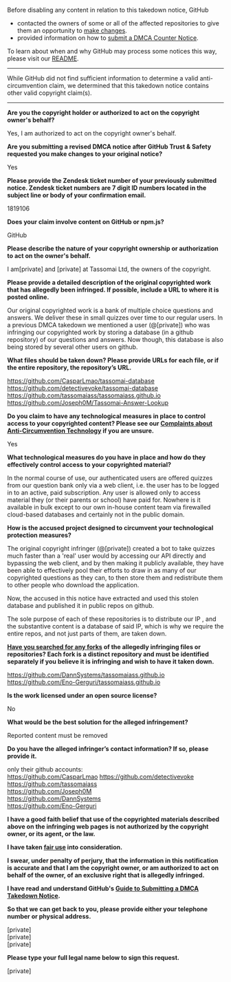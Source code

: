 Before disabling any content in relation to this takedown notice, GitHub
- contacted the owners of some or all of the affected repositories to give them an opportunity to [make changes](https://docs.github.com/en/github/site-policy/dmca-takedown-policy#a-how-does-this-actually-work).
- provided information on how to [submit a DMCA Counter Notice](https://docs.github.com/en/articles/guide-to-submitting-a-dmca-counter-notice).

To learn about when and why GitHub may process some notices this way, please visit our [README](https://github.com/github/dmca/blob/master/README.md#anatomy-of-a-takedown-notice).

---

While GitHub did not find sufficient information to determine a valid anti-circumvention claim, we determined that this takedown notice contains other valid copyright claim(s).

---

**Are you the copyright holder or authorized to act on the copyright owner's behalf?**

Yes, I am authorized to act on the copyright owner's behalf.

**Are you submitting a revised DMCA notice after GitHub Trust & Safety requested you make changes to your original notice?**

Yes

**Please provide the Zendesk ticket number of your previously submitted notice. Zendesk ticket numbers are 7 digit ID numbers located in the subject line or body of your confirmation email.**

1819106

**Does your claim involve content on GitHub or npm.js?**

GitHub

**Please describe the nature of your copyright ownership or authorization to act on the owner's behalf.**

I am[private] and [private] at Tassomai Ltd, the owners of the copyright.

**Please provide a detailed description of the original copyrighted work that has allegedly been infringed. If possible, include a URL to where it is posted online.**

Our original copyrighted work is a bank of multiple choice questions and answers. We deliver these in small quizzes over time to our regular users. In a previous DMCA takedown we mentioned a user (@[private]) who was infringing our copyrighted work by storing a database (in a github repository) of our questions and answers.
Now though, this database is also being stored by several other users on github.

**What files should be taken down? Please provide URLs for each file, or if the entire repository, the repository’s URL.**

https://github.com/CasparLmao/tassomai-database  
https://github.com/detectivevoke/tassomai-database  
https://github.com/tassomaiass/tassomaiass.github.io  
https://github.com/Joseph0M/Tassomai-Answer-Lookup

**Do you claim to have any technological measures in place to control access to your copyrighted content? Please see our <a href="https://docs.github.com/articles/guide-to-submitting-a-dmca-takedown-notice#complaints-about-anti-circumvention-technology">Complaints about Anti-Circumvention Technology</a> if you are unsure.**

Yes

**What technological measures do you have in place and how do they effectively control access to your copyrighted material?**

In the normal course of use, our authenticated users are offered quizzes from our question bank only via a web client, i.e. the user has to be logged in to an active, paid subscription. Any user is allowed only to access material they (or their parents or school) have paid for. Nowhere is it available in bulk except to our own in-house content team via firewalled cloud-based databases and certainly not in the public domain.

**How is the accused project designed to circumvent your technological protection measures?**

The original copyright infringer (@[private]) created a bot to take quizzes much faster than a 'real' user would by accessing our API directly and bypassing the web client, and by then making it publicly available, they have been able to effectively pool their efforts to draw in as many of our copyrighted questions as they can, to then store them and redistribute them to other people who download the application.

Now, the accused in this notice have extracted and used this stolen database and published it in public repos on github.

The sole purpose of each of these repositories is to distribute our IP , and the substantive content is a database of said IP, which is why we require the entire repos, and not just parts of them, are taken down.

**<a href="https://docs.github.com/articles/dmca-takedown-policy#b-what-about-forks-or-whats-a-fork">Have you searched for any forks</a> of the allegedly infringing files or repositories? Each fork is a distinct repository and must be identified separately if you believe it is infringing and wish to have it taken down.**

https://github.com/DannSystems/tassomaiass.github.io  
https://github.com/Eno-Gerguri/tassomaiass.github.io

**Is the work licensed under an open source license?**

No

**What would be the best solution for the alleged infringement?**

Reported content must be removed

**Do you have the alleged infringer’s contact information? If so, please provide it.**

only their github accounts:  
https://github.com/CasparLmao
https://github.com/detectivevoke  
https://github.com/tassomaiass  
https://github.com/Joseph0M  
https://github.com/DannSystems  
https://github.com/Eno-Gerguri

**I have a good faith belief that use of the copyrighted materials described above on the infringing web pages is not authorized by the copyright owner, or its agent, or the law.**

**I have taken <a href="https://www.lumendatabase.org/topics/22">fair use</a> into consideration.**

**I swear, under penalty of perjury, that the information in this notification is accurate and that I am the copyright owner, or am authorized to act on behalf of the owner, of an exclusive right that is allegedly infringed.**

**I have read and understand GitHub's <a href="https://docs.github.com/articles/guide-to-submitting-a-dmca-takedown-notice/">Guide to Submitting a DMCA Takedown Notice</a>.**

**So that we can get back to you, please provide either your telephone number or physical address.**

[private]  
[private]  
[private]  

**Please type your full legal name below to sign this request.**

[private]  
